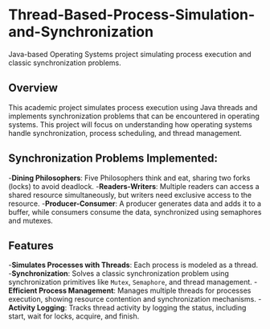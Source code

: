 # Thread-Based-Process-Simulation-and-Synchronization
Java-based Operating Systems project simulating process execution and classic synchronization problems.
## Overview 
This academic project simulates process execution using Java threads and implements synchronization problems that can be encountered in operating systems. This project will focus on understanding how operating systems handle synchronization, process scheduling, and thread management. 

## Synchronization Problems Implemented:
-**Dining Philosophers**: Five Philosophers think and eat, sharing two forks (locks) to avoid deadlock.
-**Readers-Writers**: Multiple readers can access a shared resource simultaneously, but writers need exclusive access to the resource. 
-**Producer-Consumer**: A producer generates data and adds it to a buffer, while consumers consume the data, synchronized using semaphores and mutexes. 

## Features
-**Simulates Processes with Threads**: Each process is modeled as a thread. 
-**Synchronization**: Solves a classic synchronization problem using synchronization primitives like `Mutex`, `Semaphore`, and thread management.
-**Efficient Process Management**: Manages multiple threads for processes execution, showing resource contention and synchronization mechanisms. 
-**Activity Logging**: Tracks thread activity by logging the status, including start, wait for locks, acquire, and finish. 
